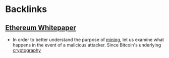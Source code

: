 
# Backlinks
## [Ethereum Whitepaper](<Ethereum Whitepaper.md>)
- In order to better understand the purpose of [mining](<mining.md>), let us examine what happens in the event of a malicious attacker. Since Bitcoin's underlying [cryptography](<cryptography.md>)

